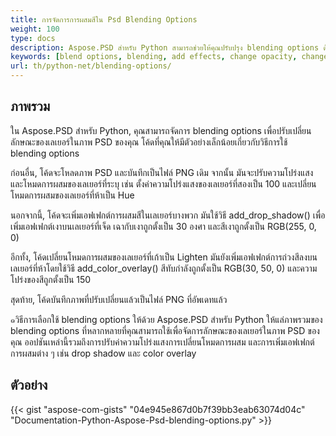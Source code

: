 ```yaml
---
title: การจัดการการผสมสีใน Psd Blending Options
weight: 100
type: docs
description: Aspose.PSD สำหรับ Python สามารถช่วยให้คุณปรับปรุง blending options ด้วยโค้ดที่ง่าย
keywords: [blend options, blending, add effects, change opacity, change color of shadow, add shadow, psd api, python, code sample]
url: th/python-net/blending-options/
---
```


## **ภาพรวม**
ใน Aspose.PSD สำหรับ Python, คุณสามารถจัดการ blending options เพื่อปรับเปลี่ยนลักษณะของเลเยอร์ในภาพ PSD ของคุณ โค้ดที่คุณให้มีตัวอย่างเล็กน้อยเกี่ยวกับวิธีการใช้ blending options

ก่อนอื่น, โค้ดจะโหลดภาพ PSD และบันทึกเป็นไฟล์ PNG เดิม จากนั้น มันจะปรับความโปร่งแสงและโหมดการผสมของเลเยอร์ที่ระบุ เช่น ตั้งค่าความโปร่งแสงของเลเยอร์ที่สองเป็น 100 และเปลี่ยนโหมดการผสมของเลเยอร์ที่ห้าเป็น Hue

นอกจากนี้, โค้ดจะเพิ่มเอฟเฟกต์การผสมสีในเลเยอร์บางพวก มันใช้วิธี add_drop_shadow() เพื่อเพิ่มเอฟเฟกต์เงาบนเลเยอร์ที่เจ็ด เฉากับเงาถูกตั้งเป็น 30 องศา และสีเงาถูกตั้งเป็น RGB(255, 0, 0)

อีกทั้ง, โค้ดเปลี่ยนโหมดการผสมของเลเยอร์ที่เก้าเป็น Lighten มันยังเพิ่มเอฟเฟกต์การถ่วงสีลงบนเลเยอร์ที่ห้าโดยใช้วิธี add_color_overlay() สีทับกำลังถูกตั้งเป็น RGB(30, 50, 0) และความโปร่งของสีถูกตั้งเป็น 150

สุดท้าย, โค้ดบันทึกภาพที่ปรับเปลี่ยนแล้วเป็นไฟล์ PNG ที่อัพเดทแล้ว

๑วิธีการเลือกใช้ blending options ให้ด้วย Aspose.PSD สำหรับ Python ให้แล่ภาพรวมของ blending options ที่หลากหลายที่คุณสามารถใช้เพื่อจัดการลักษณะของเลเยอร์ในภาพ PSD ของคุณ ออปชันเหล่านี้รวมถึงการปรับค่าความโปร่งแสงการเปลี่ยนโหมดการผสม และการเพิ่มเอฟเฟกต์การผสมต่าง ๆ เช่น drop shadow และ color overlay

## **ตัวอย่าง**
{{< gist "aspose-com-gists" "04e945e867d0b7f39bb3eab63074d04c" "Documentation-Python-Aspose-Psd-blending-options.py" >}}
